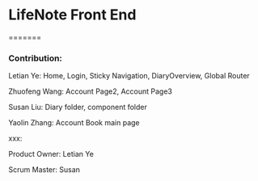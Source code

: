 # LifeNote Front End

=======
### Contribution:

Letian Ye: Home, Login, Sticky Navigation, DiaryOverview, Global Router

Zhuofeng Wang: Account Page2, Account Page3

Susan Liu: Diary folder, component folder

Yaolin Zhang: Account Book main page

xxx:



Product Owner: Letian Ye

Scrum Master: Susan

